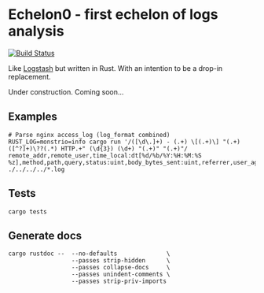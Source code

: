 # Echelon0 - first echelon of logs analysis

[![Build Status](https://travis-ci.org/Ostrovski/echelon0.svg?branch=master)](https://travis-ci.org/Ostrovski/echelon0)

Like [Logstash](https://www.elastic.co/products/logstash) but written in Rust. With an intention to be a drop-in replacement.

Under construction. Coming soon...

## Examples

    # Parse nginx access_log (log_format combined)
    RUST_LOG=monstrio=info cargo run '/([\d\.]+) - (.+) \[(.+)\] "(.+) ([^?]+)\??(.*) HTTP.+" (\d{3}) (\d+) "(.+)" "(.+)"/ remote_addr,remote_user,time_local:dt[%d/%b/%Y:%H:%M:%S %z],method,path,query,status:uint,body_bytes_sent:uint,referrer,user_agent' ./../../../*.log


## Tests

    cargo tests

## Generate docs

    cargo rustdoc --  --no-defaults              \
                      --passes strip-hidden      \
                      --passes collapse-docs     \
                      --passes unindent-comments \
                      --passes strip-priv-imports
